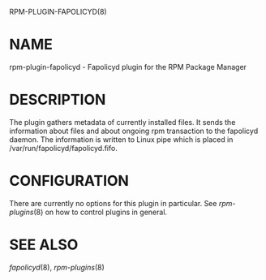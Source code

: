 RPM-PLUGIN-FAPOLICYD(8)

# NAME

rpm-plugin-fapolicyd - Fapolicyd plugin for the RPM Package Manager

# DESCRIPTION

The plugin gathers metadata of currently installed files. It sends the
information about files and about ongoing rpm transaction to the
fapolicyd daemon. The information is written to Linux pipe which is
placed in /var/run/fapolicyd/fapolicyd.fifo.

# CONFIGURATION

There are currently no options for this plugin in particular. See
*rpm-plugins*(8) on how to control plugins in general.

# SEE ALSO

*fapolicyd*(8), *rpm-plugins*(8)
